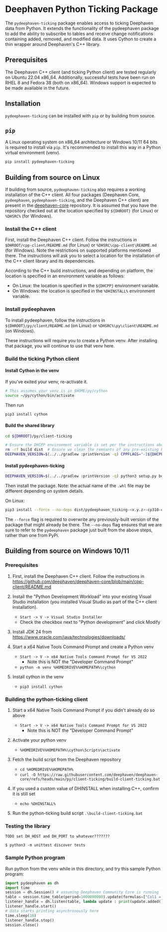 # Deephaven Python Ticking Package

The `pydeephaven-ticking` package enables access to ticking Deephaven data from Python. It extends
the functionality of the pydeephaven package to add the ability to subscribe to tables and receive
change notifications containing added, removed, and modified data. It uses Cython to create a thin
wrapper around Deephaven's C++ library.

## Prerequisites

The Deephaven C++ client (and ticking Python client) are tested regularly on Ubuntu 22.04 x86_64.
Additionally, successful tests have been run on RHEL 8 and Fedora 38 (both on x86_64).
Windows support is expected to be made available in the future.

## Installation

`pydeephaven-ticking` can be installed with `pip` or by building from source.

## `pip`

A Linux operating system on x86_64 architecture or Windows 10/11 64 bits is required to install via
`pip`. It's recommended to install this way in a Python virtual environment (venv).

```sh
pip install pydeephaven-ticking
```

## Building from source on Linux

If building from source, `pydeephaven-ticking` also requires a working installation of the C++
client. All four packages (Deephaven Core, `pydeephaven`, `pydeephaven-ticking`, and the Deephaven 
C++ client) are present in the [deephaven-core](https://github.com/deephaven/deephaven-core) 
repository. It is assumed that you have the repository checked out at the location specified by 
`${DHROOT}` (for Linux) or `%DHSRC%` (for Windows).

### Install the C++ client

First, install the Deephaven C++ client. Follow the instructions in `$DHROOT/cpp-client/README.md`
(for Linux) or `%DHSRC\cpp-client\README.md` (for Windows).
Note the restrictions on supported platforms mentioned there. The instructions will ask you to
select a location for the installation of the C++ client library and its dependencies.

According to the C++ build instructions, and depending on platform,
the location is specified in an environment variable as follows:

* On Linux: the location is specified in the `${DHCPP}` environment variable.
* On Windows: the location is specified in the `%DHINSTALL%` environment variable.

### Install pydeephaven

To install pydeephaven, follow the instructions in `${DHROOT}/py/client/README.md` (on Linux)
or `%DHSRC%\py\client\README.md` (on Windows).

These instructions will require you to create a Python venv. After installing that package,
you will continue to use that venv here.

### Build the ticking Python client

#### Install Cython in the venv

If you've exited your venv, re-activate it.

```sh
# This assumes your venv is in $HOME/py/cython
source ~/py/cython/bin/activate
```

Then run 

```sh
pip3 install cython
```

#### Build the shared library

```sh
cd ${DHROOT}/py/client-ticking
```

```sh
# Ensure the DHCPP environment variable is set per the instructions above
rm -rf build dist  # Ensure we clean the remnants of any pre-existing build.
DEEPHAVEN_VERSION=$(../../gradlew :printVersion -q) CPPFLAGS="-I${DHCPP}/include" LDFLAGS="-L${DHCPP}/lib" python3 setup.py build_ext -i
```


#### Install pydeephaven-ticking

```sh
DEEPHAVEN_VERSION=$(../../gradlew :printVersion -q) python3 setup.py bdist_wheel
```

Then install the package.
Note: the actual name of the `.whl` file may be different depending on system details.

On Linux:

```sh
pip3 install --force --no-deps dist/pydeephaven_ticking-<x.y.z>-cp310-cp310-linux_x86_64.whl
```

The `--force` flag is required to overwrite any previously-built version of the package that might
already be there. The `--no-deps` flag ensures that we are sure to refer to the `pydeephaven`
package just built from the above steps, rather than one from PyPi.

## Building from source on Windows 10/11

### Prerequisites

1. First, install the Deephaven C++ client. Follow the instructions in
   https://github.com/deephaven/deephaven-core/blob/main/cpp-client/README.md

2. Install the "Python Development Workload" into your existing Visual Studio installation
   (you installed Visual Studio as part of the C++ client installation).
   * `Start -> V -> Visual Studio Installer`
   * Check the checkbox next to "Python development" and click Modify

3. Install JDK 24 from https://www.oracle.com/java/technologies/downloads/

4. Start a x64 Native Tools Command Prompt and create a Python venv
   * `Start -> V -> x64 Native Tools Command Prompt for VS 2022`
     - Note this is NOT the "Developer Command Prompt"
   * `python -m venv %HOMEDRIVE%%HOMEPATH%\cython`

5. Install cython in the venv
   * `pip3 install cython`

### Building the python-ticking client

1. Start a x64 Native Tools Command Prompt if you didn't already do so above
   * `Start -> V -> x64 Native Tools Command Prompt for VS 2022`
     - Note this is NOT the "Developer Command Prompt"

2. Activate your python venv
   * `%HOMEDRIVE%%HOMEPATH%\cython\Scripts\activate`

3. Fetch the build script from the Deephaven repository
   * `cd %HOMEDRIVE%%HOMEPATH%`
   * `curl -O https://raw.githubusercontent.com/deephaven/deephaven-core/refs/heads/main/py/client-ticking/build-client-ticking.bat`

4. If you used a custom value of DHINSTALL when installing C++, confirm it is still set
   * `echo %DHINSTALL%`

5. Run the python-ticking build script
   `.\build-client-ticking.bat`

### Testing the library


``` shell
TODO set DH_HOST and DH_PORT to whatever???????

$ python3 -m unittest discover tests

```

### Sample Python program

Run python from the venv while in this directory, and try this sample Python program:

``` python
import pydeephaven as dh
import time
session = dh.Session() # assuming Deephaven Community Core is running locally with the default configuration
table = session.time_table(period=1000000000).update(formulas=["Col1 = i"])
listener_handle = dh.listen(table, lambda update : print(update.added()))
listener_handle.start()
# data starts printing asynchronously here
time.sleep(10)
listener_handle.stop()
session.close()
```
